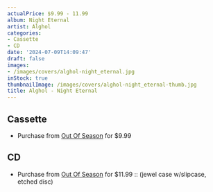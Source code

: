 ```yaml
---
actualPrice: $9.99 - 11.99
album: Night Eternal
artist: Alghol
categories:
- Cassette
- CD
date: '2024-07-09T14:09:47'
draft: false
images:
- /images/covers/alghol-night_eternal.jpg
inStock: true
thumbnailImage: /images/covers/alghol-night_eternal-thumb.jpg
title: Alghol - Night Eternal
---
```


## Cassette
* Purchase from [Out Of Season](https://www.outofseasonlabel.com/products/alghol-night-eternal-deluxe-cassette-tape) for $9.99
## CD
* Purchase from [Out Of Season](https://www.outofseasonlabel.com/products/alghol-night-eternal-deluxe-cd-jewel-case-w-slipcase-etched-disc) for $11.99 :: (jewel case w/slipcase, etched disc)

